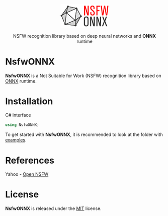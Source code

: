 <p align="center"><img width="30%" src="docs/NsfwONNX_scaled.png" /></p>
<p align="center"> NSFW recognition library based on deep neural networks and <b>ONNX</b> runtime </p>  

# NsfwONNX
**NsfwONNX** is a Not Suitable for Work (NSFW) recognition library based on [ONNX](https://onnx.ai/) runtime.

# Installation
C# interface  
```c#
using NsfwONNX;
```
To get started with **NsfwONNX**, it is recommended to look at the folder with [examples](netstandard/Examples).  

# References 
Yahoo - [Open NSFW](https://github.com/yahoo/open_nsfw)  

# License
**NsfwONNX** is released under the [MIT](LICENSE) license.
